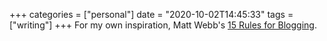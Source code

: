 +++
categories = ["personal"]
date = "2020-10-02T14:45:33"
tags = ["writing"]
+++
For my own inspiration, Matt Webb's [15 Rules for Blogging](http://interconnected.org/home/2020/09/10/streak).

